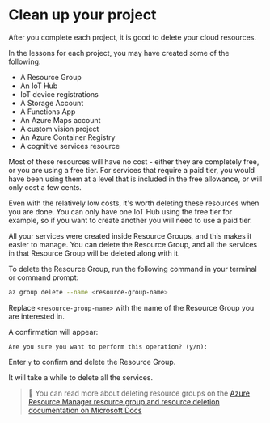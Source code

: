 # Clean up your project

After you complete each project, it is good to delete your cloud resources.

In the lessons for each project, you may have created some of the following:

* A Resource Group
* An IoT Hub
* IoT device registrations
* A Storage Account
* A Functions App
* An Azure Maps account
* A custom vision project
* An Azure Container Registry
* A cognitive services resource

Most of these resources will have no cost - either they are completely free, or you are using a free tier. For services that require a paid tier, you would have been using them at a level that is included in the free allowance, or will only cost a few cents.

Even with the relatively low costs, it's worth deleting these resources when you are done. You can only have one IoT Hub using the free tier for example, so if you want to create another you will need to use a paid tier.

All your services were created inside Resource Groups, and this makes it easier to manage. You can delete the Resource Group, and all the services in that Resource Group will be deleted along with it.

To delete the Resource Group, run the following command in your terminal or command prompt:

```sh
az group delete --name <resource-group-name>
```

Replace `<resource-group-name>` with the name of the Resource Group you are interested in.

A confirmation will appear:

```output
Are you sure you want to perform this operation? (y/n): 
```

Enter `y` to confirm and delete the Resource Group.

It will take a while to delete all the services.

> 💁 You can read more about deleting resource groups on the [Azure Resource Manager resource group and resource deletion documentation on Microsoft Docs](https://docs.microsoft.com/azure/azure-resource-manager/management/delete-resource-group?tabs=azure-cli&WT.mc_id=academic-17441-jabenn)